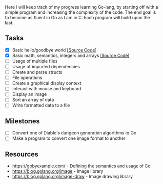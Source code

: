 Here I will keep track of my progress learning Go-lang, by starting off with a simple program and increasing the complexity of the code. The end goal is to become as fluent in Go as I am in C. Each program will build upon the last.

## Tasks

- [x] Basic hello/goodbye world [[Source Code]](hello)
- [x] Basic math, semantics, integers and arrays [[Source Code]](math)
- [ ] Usage of multiple files
- [ ] Usage of imported dependencies
- [ ] Create and parse structs
- [ ] File operations
- [ ] Create a graphical display context
- [ ] Interact with mouse and keyboard
- [ ] Display an image
- [ ] Sort an array of data
- [ ] Write formatted data to a file

## Milestones

- [ ] Convert one of Diablo's dungeon generation algorithms to Go
- [ ] Make a program to convert one image format to another

## Resources

- https://gobyexample.com/ - Defining the semantics and usage of Go
- https://blog.golang.org/image - Image library
- https://blog.golang.org/image-draw - Image drawing library
